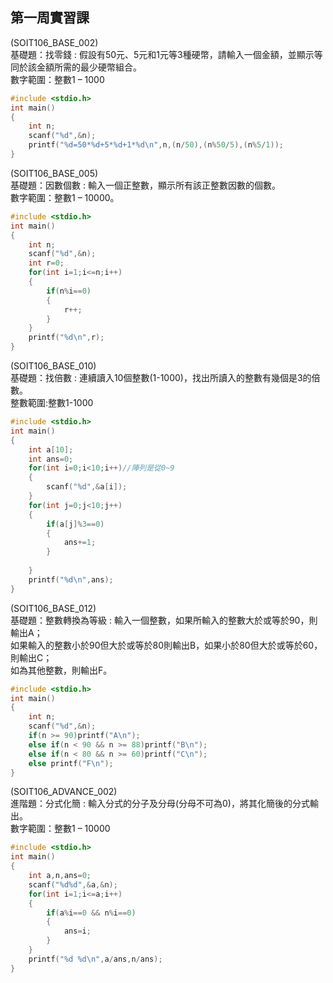 ## 第一周實習課

(SOIT106_BASE_002)  
基礎題：找零錢 : 假設有50元、5元和1元等3種硬幣，請輸入一個金額，並顯示等同於該金額所需的最少硬幣組合。   
數字範圍：整數1 – 1000
```c
#include <stdio.h>
int main()
{
	int n;
	scanf("%d",&n);
	printf("%d=50*%d+5*%d+1*%d\n",n,(n/50),(n%50/5),(n%5/1));
}
```

(SOIT106_BASE_005)   
基礎題：因數個數 : 輸入一個正整數，顯示所有該正整數因數的個數。  
數字範圍：整數1 – 10000。
```c
#include <stdio.h>
int main()
{
	int n;
	scanf("%d",&n);
	int r=0;
	for(int i=1;i<=n;i++)
	{
		if(n%i==0)
		{
			r++;
		}
	}
	printf("%d\n",r);
}
```

(SOIT106_BASE_010)  
基礎題：找倍數 : 連續讀入10個整數(1-1000)，找出所讀入的整數有幾個是3的倍數。  
整數範圍:整數1-1000
```c
#include <stdio.h>
int main()
{
	int a[10];
	int ans=0;
	for(int i=0;i<10;i++)//陣列是從0~9
	{
		scanf("%d",&a[i]);
	}
	for(int j=0;j<10;j++)
	{
		if(a[j]%3==0)
		{
			ans+=1;
		}
		
	}
	printf("%d\n",ans);
}
```

(SOIT106_BASE_012)  
基礎題：整數轉換為等級 : 輸入一個整數，如果所輸入的整數大於或等於90，則輸出A；  
如果輸入的整數小於90但大於或等於80則輸出B，如果小於80但大於或等於60，則輸出C；  
如為其他整數，則輸出F。  
```c
#include <stdio.h>
int main()
{
    int n;
    scanf("%d",&n);
    if(n >= 90)printf("A\n");
    else if(n < 90 && n >= 88)printf("B\n");
    else if(n < 80 && n >= 60)printf("C\n");
    else printf("F\n");
}
```

(SOIT106_ADVANCE_002)  
進階題：分式化簡 : 輸入分式的分子及分母(分母不可為0)，將其化簡後的分式輸出。  
數字範圍：整數1 – 10000  
```c
#include <stdio.h>
int main()
{
    int a,n,ans=0;
    scanf("%d%d",&a,&n);
    for(int i=1;i<=a;i++)
    {
        if(a%i==0 && n%i==0)
        {
            ans=i;
        }
    }
    printf("%d %d\n",a/ans,n/ans);
}
```
